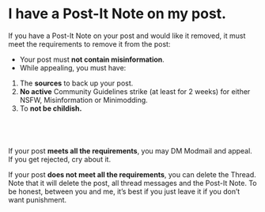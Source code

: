 # I have a Post-It Note on my post.

If you have a Post-It Note on your post and would like it removed, it must meet the requirements to remove it from the post:

-	Your post must **not contain misinformation**.
-	While appealing, you must have:
  1. The **sources** to back up your post.
  2. **No active** Community Guidelines strike (at least for 2 weeks) for either NSFW, Misinformation or Minimodding.
3.	To **not be childish.**

######  
If your post **meets all the requirements**, you may DM Modmail and appeal. If you get rejected, cry about it.

If your post **does not meet all the requirements**, you can delete the Thread. Note that it will delete the post, all thread messages and the Post-It Note. To be honest, between you and me, it’s best if you just leave it if you don’t want punishment.
